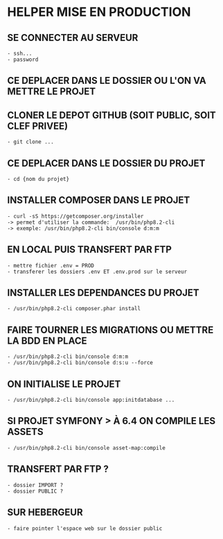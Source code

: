 # HELPER MISE EN PRODUCTION

## SE CONNECTER AU SERVEUR
    - ssh...
    - password

## CE DEPLACER DANS LE DOSSIER OU L'ON VA METTRE LE PROJET
## CLONER LE DEPOT GITHUB (SOIT PUBLIC, SOIT CLEF PRIVEE)
    - git clone ...

## CE DEPLACER DANS LE DOSSIER DU PROJET
    - cd {nom du projet}

## INSTALLER COMPOSER DANS LE PROJET
    - curl -sS https://getcomposer.org/installer
    -> permet d'utiliser la commande:  /usr/bin/php8.2-cli
    -> exemple: /usr/bin/php8.2-cli bin/console d:m:m

## EN LOCAL PUIS TRANSFERT PAR FTP
    - mettre fichier .env = PROD
    - transferer les dossiers .env ET .env.prod sur le serveur

## INSTALLER LES DEPENDANCES DU PROJET
    - /usr/bin/php8.2-cli composer.phar install

## FAIRE TOURNER LES MIGRATIONS OU METTRE LA BDD EN PLACE
    - /usr/bin/php8.2-cli bin/console d:m:m
    - /usr/bin/php8.2-cli bin/console d:s:u --force

## ON INITIALISE LE PROJET
    - /usr/bin/php8.2-cli bin/console app:initdatabase ...

## SI PROJET SYMFONY > À 6.4 ON COMPILE LES ASSETS
    - /usr/bin/php8.2-cli bin/console asset-map:compile

## TRANSFERT PAR FTP ?
    - dossier IMPORT ?
    - dossier PUBLIC ? 

## SUR HEBERGEUR
    - faire pointer l'espace web sur le dossier public